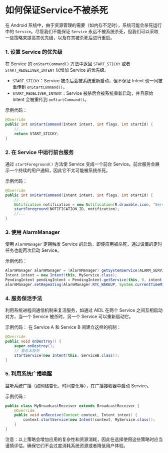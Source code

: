 # 如何保证Service不被杀死

在 Android 系统中，由于资源管理的需要（如内存不足时），系统可能会杀死运行中的 `Service`。尽管我们不能保证 `Service` 永远不被系统杀死，但我们可以采取一些策略来提高其优先级，以及在其被杀死后进行重启。

### 1. 设置 Service 的优先级

在 Service 的 `onStartCommand()` 方法中返回 `START_STICKY` 或者 `START_REDELIVER_INTENT` 以增加 Service 的优先级。

- `START_STICKY`：Service 被杀后会被系统重新启动，但不保证 Intent 也一同被重传到 `onStartCommand()`。
- `START_REDELIVER_INTENT`：Service 被杀后会被系统重新启动，并且原始 Intent 会被重传到 `onStartCommand()`。

示例代码：
```java
@Override
public int onStartCommand(Intent intent, int flags, int startId) {
    //... 
    return START_STICKY;
}
```

### 2. 在 Service 中运行前台服务

通过 `startForeground()` 方法使 Service 变成一个前台 Service。前台服务会展示一个持续的用户通知，因此它不太可能被系统杀死。

示例代码：
```java
@Override
public int onStartCommand(Intent intent, int flags, int startId) {
    //...
    Notification notification = new Notification(R.drawable.icon, "Service running", System.currentTimeMillis());
    startForeground(NOTIFICATION_ID, notification);
    //...
}
```

### 3. 使用 AlarmManager

使用 `AlarmManager` 定期触发 Service 的启动，即便应用被杀死，通过设置的定时任务也能再次启动 Service。

示例代码：
```java
AlarmManager alarmManager = (AlarmManager) getSystemService(ALARM_SERVICE);
Intent intent = new Intent(this, MyService.class);
PendingIntent pendingIntent = PendingIntent.getService(this, 0, intent, 0);
alarmManager.setRepeating(AlarmManager.RTC_WAKEUP, System.currentTimeMillis(), INTERVAL, pendingIntent);
```

### 4. 服务保活手法

利用系统进程间通信机制来复活服务，如通过 AIDL 在两个 Service 之间互相启动对方，当一个 Service 被杀时，另一个 Service 可以重新启动它。

示例代码：
在 Service A 和 Service B 间建立这样的机制：
```java
@Override
public void onDestroy() {
    super.onDestroy();
    // 重启本服务
    startService(new Intent(this, ServiceB.class));
}
```

### 5. 利用系统广播唤醒

监听系统广播（如网络变化、时间变化等），在广播接收器中启动 Service。

示例代码：
```java
public class MyBroadcastReceiver extends BroadcastReceiver {
    @Override
    public void onReceive(Context context, Intent intent) {
        context.startService(new Intent(context, MyService.class));
    }
}
```

注意：以上策略会增加应用的复杂性和资源消耗，因此在选择使用这些策略时应当谨慎评估，确保它们不会过度消耗系统资源或者降低用户体验。